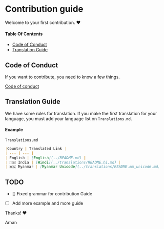 ﻿# Contribution guide

Welcome to your first contribution. :heart:

#### Table Of Contents
- [Code of Conduct](#code-of-conduct)
- [Translation Guide](#translation-guide)

## Code of Conduct
If you want to contribute, you need to know a few things.

[Code of conduct](CODE_OF_CONDUCT.md)

## Translation Guide
We have some rules for translation. If you make the first translation for your language, you must add your language list on `Translations.md`.

#### Example

`Translations.md`
```markdown
|Country | Translated Link |
| --- | --- |
| English | [English](../README.md) |
| 🇮🇳 India | [Hindi](../translations/README.hi.md) |
| 🇲🇲 Myanmar | [Myanmar Unicode](../translations/README.mm_unicode.md), Myanmar ZawGyi |
```

## TODO
- [] Fixed grammar for contribution Guide
- [ ] Add more example and more guide


Thanks! :heart:

Aman